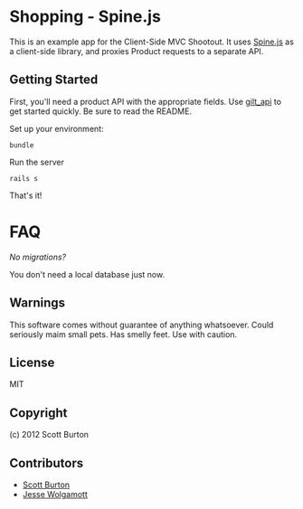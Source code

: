 Shopping - Spine.js
===================

This is an example app for the Client-Side MVC Shootout. It uses [Spine.js](http://spinejs.com/) as a client-side library, and proxies Product requests to a separate API.

Getting Started
---------------
First, you'll need a product API with the appropriate fields. Use [gilt_api](https://github.com/scottburton11/gilt_api) to get started quickly. Be sure to read the README.

Set up your environment:

    bundle

Run the server

    rails s

That's it!


FAQ
===
*No migrations?*

You don't need a local database just now.

Warnings
--------
This software comes without guarantee of anything whatsoever. Could seriously maim small pets. Has smelly feet. Use with caution.

License
-------
MIT

Copyright
---------
(c) 2012 Scott Burton

Contributors
------------
* [Scott Burton](https://github.com/scottburton11)
* [Jesse Wolgamott](https://github.com/jwo)
